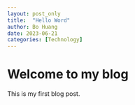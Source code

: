 ```yaml
---
layout: post_only
title:  "Hello Word"
author: Bo Huang
date: 2023-06-21
categories: [Technology]
---
```


# Welcome to my blog

This is my first blog post.
